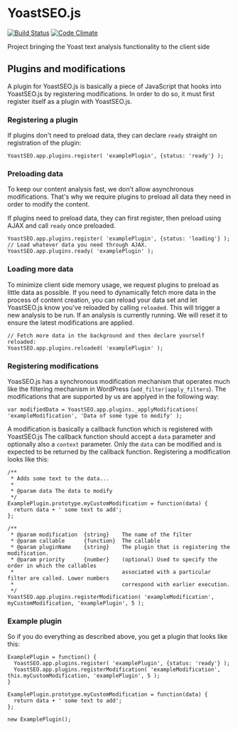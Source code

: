 # YoastSEO.js

[![Build Status](https://travis-ci.org/Yoast/js-text-analysis.svg?branch=master)](https://travis-ci.org/Yoast/js-text-analysis)
[![Code Climate](https://codeclimate.com/repos/5524f75d69568028f6000fda/badges/f503961401819f93c64c/gpa.svg)](https://codeclimate.com/repos/5524f75d69568028f6000fda/feed)

Project bringing the Yoast text analysis functionality to the client side

## Plugins and modifications

A plugin for YoastSEO.js is basically a piece of JavaScript that hooks into YoastSEO.js by registering modifications. In order to do so, it must first register itself as a plugin with YoastSEO.js. 

### Registering a plugin

If plugins don't need to preload data, they can declare `ready` straight on registration of the plugin:

```JS
YoastSEO.app.plugins.register( 'examplePlugin', {status: 'ready'} );
```

### Preloading data

To keep our content analysis fast, we don't allow asynchronous modifications. That's why we require plugins to preload all data they need in order to modify the content. 

If plugins need to preload data, they can first register, then preload using AJAX and call `ready` once preloaded.

```JS
YoastSEO.app.plugins.register( 'examplePlugin', {status: 'loading'} );
// Load whatever data you need through AJAX.
YoastSEO.app.plugins.ready( 'examplePlugin' );
```

### Loading more data

To minimize client side memory usage, we request plugins to preload as little data as possible. If you need to dynamically fetch more data in the process of content creation, you can reload your data set and let YoastSEO.js know you've reloaded by calling `reloaded`. This will trigger a new analysis to be run. If an analysis is currently running. We will reset it to ensure the latest modifications are applied.

```JS
// Fetch more data in the background and then declare yourself reloaded:
YoastSEO.app.plugins.reloaded( 'examplePlugin' );
```

### Registering modifications

YoasSEO.js has a synchronous modification mechanism that operates much like the filtering mechanism in WordPress (`add_filter|apply_filters`). The modifications that are supported by us are applyed in the following way:

```JS
var modifiedData = YoastSEO.app.plugins._applyModifications( 'exampleModification', 'Data of some type to modify' );
```

A modification is basically a callback function which is registered with YoastSEO.js The callback function should accept a `data` parameter and optionally also a `context` parameter. Only the `data` can be modified and is expected to be returned by the callback function. Registering a modification looks like this:

```JS
/**
 * Adds some text to the data...
 *
 * @param data The data to modify
 */
ExamplePlugin.prototype.myCustomModification = function(data) {
  return data + ' some text to add';
};

/**
 * @param modification 	{string} 	The name of the filter
 * @param callable 		{function} 	The callable
 * @param pluginName 	{string} 	The plugin that is registering the modification.
 * @param priority 		{number} 	(optional) Used to specify the order in which the callables 
 * 									associated with a particular filter are called. Lower numbers
 * 									correspond with earlier execution.
 */
YoastSEO.app.plugins.registerModification( 'exampleModification', myCustomModification, 'examplePlugin', 5 );
```

### Example plugin

So if you do everything as described above, you get a plugin that looks like this:

```JS
ExamplePlugin = function() {
  YoastSEO.app.plugins.register( 'examplePlugin', {status: 'ready'} );
  YoastSEO.app.plugins.registerModification( 'exampleModification', this.myCustomModification, 'examplePlugin', 5 );
}

ExamplePlugin.prototype.myCustomModification = function(data) {
  return data + ' some text to add';
};

new ExamplePlugin();
```
